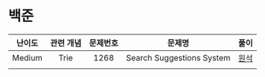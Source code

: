 # 백준
| 난이도 | 관련 개념 | 문제번호 | 문제명 | 풀이 |
|:-----: |:-------:|:------:|:--------:| ---- |
| Medium | Trie | 1268 | Search Suggestions System | [원석](k) |
| | | |
